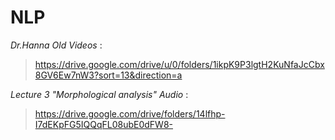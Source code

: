 # NLP

*_Dr.Hanna Old Videos_* : 
> https://drive.google.com/drive/u/0/folders/1ikpK9P3lgtH2KuNfaJcCbx8GV6Ew7nW3?sort=13&direction=a

*_Lecture 3 "Morphological analysis" Audio_* :
> https://drive.google.com/drive/folders/14lfhp-I7dEKpFG5IQQqFL08ubE0dFW8-